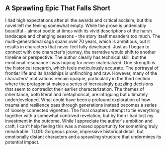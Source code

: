 ## A Sprawling Epic That Falls Short

I had high expectations after all the awards and critical acclaim, but this novel left me feeling somewhat empty. While the prose is undeniably beautiful - almost poetic at times with its vivid descriptions of the harsh landscape and changing seasons - the story itself meanders too much.
The multi-generational saga spans over 70 years, which is ambitious, but it results in characters that never feel fully developed. Just as I began to connect with one character's journey, the narrative would shift to another timeline or perspective. The author clearly has technical skill, but the emotional resonance I was hoping for never materialized.
One strength is the historical research, which feels meticulously accurate. The portrayal of frontier life and its hardships is unflinching and raw. However, many of the characters' motivations remain opaque, particularly in the third section where the protagonist makes a series of increasingly puzzling decisions that seem to contradict their earlier characterization.
The themes of inheritance, both literal and metaphorical, are intriguing but ultimately underdeveloped. What could have been a profound exploration of how trauma and resilience pass through generations instead becomes a series of loosely connected vignettes.
The final chapters attempt to tie everything together with a somewhat contrived revelation, but by then I had lost my investment in the outcome. While I appreciate the author's ambition and craft, I can't help feeling this was a missed opportunity for something truly remarkable.
TLDR: Gorgeous prose, impressive historical detail, but emotionally distant characters and a sprawling structure that undermines its potential impact.